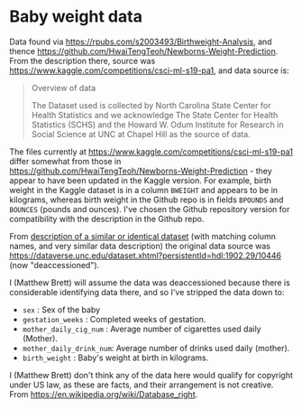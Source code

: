 # Baby weight data

Data found via <https://rpubs.com/s2003493/Birthweight-Analysis>, and thence
<https://github.com/HwaiTengTeoh/Newborns-Weight-Prediction>.  From the
description there, source was
<https://www.kaggle.com/competitions/csci-ml-s19-pa1>, and data source is:

> Overview of data
>
> The Dataset used is collected by North Carolina State Center for Health
Statistics and we acknowledge The State Center for Health Statistics (SCHS)
and the Howard W. Odum Institute for Research in Social Science at UNC at
Chapel Hill as the source of data.

The files currently at <https://www.kaggle.com/competitions/csci-ml-s19-pa1>
differ somewhat from those in
<https://github.com/HwaiTengTeoh/Newborns-Weight-Prediction> - they appear to
have been updated in the Kaggle version.  For example, birth weight in the
Kaggle dataset is in a column `BWEIGHT` and appears to be in kilograms, whereas
birth weight in the Github repo is in fields `BPOUNDS` and `BOUNCES` (pounds
and ounces).  I've chosen the Github repository version for compatibility with
the description in the Github repo.

From [description of a similar or identical
dataset](https://gist.github.com/rakeshchada/7e480b2a8fe7ff7e8f16>) (with
matching column names, and very similar data description) the original data
source was
<https://dataverse.unc.edu/dataset.xhtml?persistentId=hdl:1902.29/10446> (now
"deaccessioned").

I (Matthew Brett) will assume the data was deaccessioned because there is
considerable identifying data there, and so I've stripped the data down to:

* `sex` : Sex of the baby
* `gestation_weeks` : Completed weeks of gestation.
* `mother_daily_cig_num` : Average number of cigarettes used daily (Mother).
* `mother_daily_drink_num`: Average number of drinks used daily (mother).
* `birth_weight` :  Baby's weight at birth in kilograms.

I (Matthew Brett) don't think any of the data here would qualify for copyright
under US law, as these are facts, and their arrangement is not creative. From
<https://en.wikipedia.org/wiki/Database_right>.
